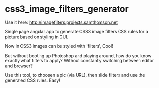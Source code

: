 css3_image_filters_generator
============================

Use it here: http://imagefilters.projects.samthomson.net

Single page angular app to generate CSS3 image filters CSS rules for a picture based on styling in GUI.


Now in CSS3 images can be styled with 'filters', Cool!

But without booting up Photoshop and playing around, how do you know exactly what filters to apply? Without constantly switching between editor and browser?

Use this tool, to choosen a pic (via URL), then slide filters and use the generated CSS rules. Easy!
